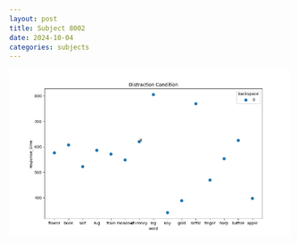 ```yaml
---
layout: post
title: Subject 8002
date: 2024-10-04
categories: subjects
---
```


![](data/8002/run-3/8002_rt_acc_fuzzy_delay.png)
